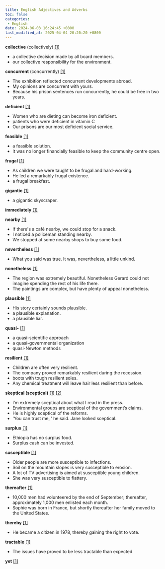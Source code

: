 ```yaml
---
title: English Adjectives and Adverbs
toc: false
categories:
 - English
date: 2024-06-03 16:24:45 +0800
last_modified_at: 2025-04-04 20:20:20 +0800
---
```


**collective** (collectively) [[1]](https://www.ldoceonline.com/dictionary/collective)

- a collective decision made by all board members.
- our collective responsibility for the environment.

**concurrent** (concurrently) [[1]](https://www.ldoceonline.com/dictionary/concurrent)

- The exhibition reflected concurrent developments abroad.
- My opinions are concurrent with yours.
- Because his prison sentences run concurrently, he could be free in two years.

**deficient** [[1]](https://www.ldoceonline.com/dictionary/deficient)

- Women who are dieting can become iron deficient.
- patients who were deficient in vitamin C
- Our prisons are our most deficient social service.

**feasible** [[1]](https://www.ldoceonline.com/dictionary/feasible)

- a feasible solution.
- It was no longer financially feasible to keep the community centre open.

**frugal** [[1]](https://www.ldoceonline.com/dictionary/frugal)

- As children we were taught to be frugal and hard-working.
- He led a remarkably frugal existence.
- a frugal breakfast.

**gigantic** [[1]](https://www.ldoceonline.com/dictionary/gigantic)

- a gigantic skyscraper.

**immediately** [[1]](https://www.ldoceonline.com/dictionary/immediately)

**nearby** [[1]](https://dictionary.cambridge.org/dictionary/english/nearby)

- If there's a café nearby, we could stop for a snack.
- I noticed a policeman standing nearby.
- We stopped at some nearby shops to buy some food.

**nevertheless** [[1]](https://www.ldoceonline.com/dictionary/nevertheless)

- What you said was true. It was, nevertheless, a little unkind.

**nonetheless** [[1]](https://www.ldoceonline.com/dictionary/nonetheless)

- The region was extremely beautiful. Nonetheless Gerard could not imagine spending the rest of his life there.
- The paintings are complex, but have plenty of appeal nonetheless.

**plausible** [[1]](https://www.ldoceonline.com/dictionary/plausible)

- His story certainly sounds plausible.
- a plausible explanation.
- a plausible liar.

**quasi-** [[1]](https://www.ldoceonline.com/dictionary/quasi)

- a quasi-scientific approach
- a quasi-governmental organization
- quasi-Newton methods

**resilient** [[1]](https://www.ldoceonline.com/dictionary/resilient)

- Children are often very resilient.
- The company proved remarkably resilient during the recession.
- boots with tough resilient soles.
- Any chemical treatment will leave hair less resilient than before.

**skeptical (sceptical)** [[1]](https://www.ldoceonline.com/dictionary/skeptical) [[2]](https://www.ldoceonline.com/dictionary/sceptical)

- I’m extremely sceptical about what I read in the press.
- Environmental groups are sceptical of the government’s claims.
- He is highly sceptical of the reforms.
- ‘You can trust me, ’ he said. Jane looked sceptical.

**surplus** [[1]](https://www.ldoceonline.com/dictionary/surplus)

- Ethiopia has no surplus food.
- Surplus cash can be invested.

**susceptible** [[1]](https://www.ldoceonline.com/dictionary/susceptible)

- Older people are more susceptible to infections.
- Soil on the mountain slopes is very susceptible to erosion.
- A lot of TV advertising is aimed at susceptible young children.
- She was very susceptible to flattery.

**thereafter** [[1]](https://www.ldoceonline.com/dictionary/thereafter)

- 10,000 men had volunteered by the end of September; thereafter, approximately 1,000 men enlisted each month.
- Sophie was born in France, but shortly thereafter her family moved to the United States.

**thereby** [[1]](https://www.ldoceonline.com/dictionary/thereby)

- He became a citizen in 1978, thereby gaining the right to vote.

**tractable** [[1]](https://www.ldoceonline.com/dictionary/tractable)

- The issues have proved to be less tractable than expected.

**yet** [[1]](https://www.ldoceonline.com/dictionary/yet)